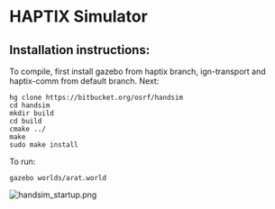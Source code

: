 # HAPTIX Simulator #

## Installation instructions: ##
To compile, first install gazebo from haptix branch, ign-transport and haptix-comm from default branch.  Next:

~~~
hg clone https://bitbucket.org/osrf/handsim
cd handsim 
mkdir build
cd build
cmake ../
make
sudo make install
~~~

To run:

~~~
gazebo worlds/arat.world
~~~

![handsim_startup.png](https://bitbucket.org/repo/rnoXja/images/2595820742-handsim_startup.png)

